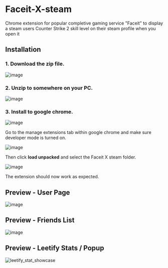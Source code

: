 # Faceit-X-steam
Chrome extension for popular completive gaming service "Faceit" to display a steam users Counter Strike 2 skill level on their steam profile when you open it 


## Installation
### 1. Download the zip file.

![image](https://github.com/LiamDoocey/Faceit-X-steam/assets/74901944/85a25676-452c-4a57-9623-468262042c61)

### 2. Unzip to somewhere on your PC.

![image](https://github.com/LiamDoocey/Faceit-X-steam/assets/74901944/04e71e2b-843f-4b55-8e40-f0cbc974d86f)

### 3. Install to google chrome.

![image](https://github.com/LiamDoocey/Faceit-X-steam/assets/74901944/2025901d-fad3-46ab-8ecb-891e73eb5d13)

Go to the manage extensions tab within google chrome and make sure developer mode is turned on.

![image](https://github.com/LiamDoocey/Faceit-X-steam/assets/74901944/d3e57eb2-fc76-4a7e-8cd4-d084006f85c2)

Then click **load unpacked** and select the Faceit X steam folder.

![image](https://github.com/LiamDoocey/Faceit-X-steam/assets/74901944/759ddaa5-f849-4150-9665-5e4dc148e1da)

The extension should now work as expected.

## Preview - User Page

![image](https://github.com/user-attachments/assets/922c2b5a-0bef-4952-9640-e6a1157b2fcf)


## Preview - Friends List

![image](https://github.com/user-attachments/assets/f8c7e45f-92c3-43df-9bc3-1da8f6974a9f)

## Preview - Leetify Stats / Popup

![leetify_stat_showcase](https://github.com/user-attachments/assets/9519bf3a-5cff-4266-bb00-3ce544eb1b14)
